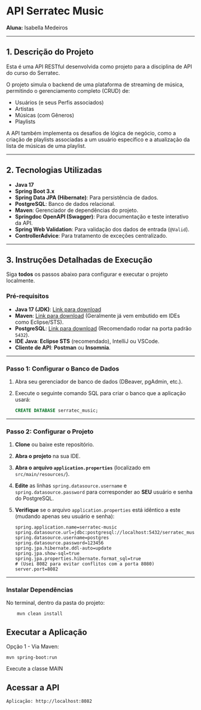# API Serratec Music

**Aluna:** Isabella Medeiros

---

## 1. Descrição do Projeto

Esta é uma API RESTful desenvolvida como projeto para a disciplina de API do curso do Serratec.

O projeto simula o backend de uma plataforma de streaming de música, permitindo o gerenciamento completo (CRUD) de:
* Usuários (e seus Perfis associados)
* Artistas
* Músicas (com Gêneros)
* Playlists

A API também implementa os desafios de lógica de negócio, como a criação de playlists associadas a um usuário específico e a atualização da lista de músicas de uma playlist.

---

## 2. Tecnologias Utilizadas

* **Java 17**
* **Spring Boot 3.x**
* **Spring Data JPA (Hibernate)**: Para persistência de dados.
* **PostgreSQL**: Banco de dados relacional.
* **Maven**: Gerenciador de dependências do projeto.
* **Springdoc OpenAPI (Swagger)**: Para documentação e teste interativo da API.
* **Spring Web Validation**: Para validação dos dados de entrada (`@Valid`).
* **ControllerAdvice**: Para tratamento de exceções centralizado.

---

## 3. Instruções Detalhadas de Execução

Siga **todos** os passos abaixo para configurar e executar o projeto localmente.

### Pré-requisitos

* **Java 17 (JDK)**: [Link para download](https://www.oracle.com/java/technologies/javase/jdk17-archive-downloads.html)
* **Maven**: [Link para download](https://maven.apache.org/download.cgi) (Geralmente já vem embutido em IDEs como Eclipse/STS).
* **PostgreSQL**: [Link para download](https://www.postgresql.org/download/) (Recomendado rodar na porta padrão `5432`).
* **IDE Java**: **Eclipse STS** (recomendado), IntelliJ ou VSCode.
* **Cliente de API**: **Postman** ou **Insomnia**.

---

### Passo 1: Configurar o Banco de Dados

1.  Abra seu gerenciador de banco de dados (DBeaver, pgAdmin, etc.).
2.  Execute o seguinte comando SQL para criar o banco que a aplicação usará:

    ```sql
    CREATE DATABASE serratec_music;
    ```

---

### Passo 2: Configurar o Projeto

1.  **Clone** ou baixe este repositório.
2.  **Abra o projeto** na sua IDE.
3.  **Abra o arquivo `application.properties`** (localizado em `src/main/resources/`).
4.  **Edite** as linhas `spring.datasource.username` e `spring.datasource.password` para corresponder ao **SEU** usuário e senha do PostgreSQL.
5.  **Verifique** se o arquivo `application.properties` está idêntico a este (mudando apenas seu usuário e senha):

    ```properties
    spring.application.name=serratec-music
    spring.datasource.url=jdbc:postgresql://localhost:5432/serratec_music
    spring.datasource.username=postgres
    spring.datasource.password=123456
    spring.jpa.hibernate.ddl-auto=update
    spring.jpa.show-sql=true
    spring.jpa.properties.hibernate.format_sql=true
    # (Usei 8082 para evitar conflitos com a porta 8080)
    server.port=8082
    ```
---

### Instalar Dependências
No terminal, dentro da pasta do projeto:

```
    mvn clean install
```

## Executar a Aplicação
Opção 1 - Via Maven:
```
mvn spring-boot:run
```

Execute a classe MAIN


## Acessar a API
```
Aplicação: http://localhost:8082
```
